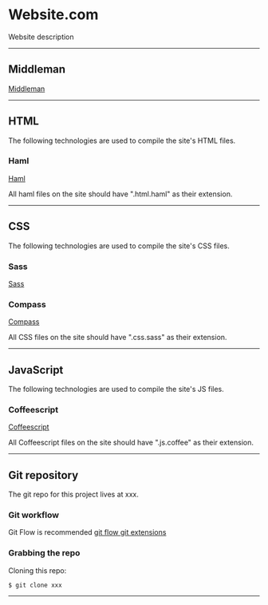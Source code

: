 # Website.com
Website description

---

## Middleman
[Middleman](http://middlemanapp.com/)

---

## HTML
The following technologies are used to compile the site's HTML files.

### Haml
[Haml](http://haml.info/)

All haml files on the site should have ".html.haml" as their extension.

---

## CSS
The following technologies are used to compile the site's CSS files.

### Sass
[Sass](http://sass-lang.com/)

### Compass
[Compass](http://compass-style.org/)

All CSS files on the site should have ".css.sass" as their extension.

---

## JavaScript
The following technologies are used to compile the site's JS files.

### Coffeescript
[Coffeescript](http://coffeescript.org/)

All Coffeescript files on the site should have ".js.coffee" as their extension.

---

## Git repository
The git repo for this project lives at xxx.

### Git workflow
Git Flow is recommended [git flow git extensions](https://github.com/nvie/gitflow)

### Grabbing the repo
Cloning this repo:

    $ git clone xxx

---